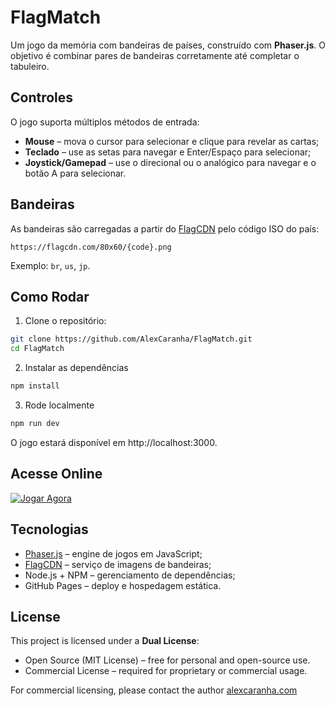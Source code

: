 # FlagMatch

Um jogo da memória com bandeiras de países, construído com **Phaser.js**.
O objetivo é combinar pares de bandeiras corretamente até completar o tabuleiro.

## Controles

O jogo suporta múltiplos métodos de entrada:

- **Mouse** – mova o cursor para selecionar e clique para revelar as cartas;  
- **Teclado** – use as setas para navegar e Enter/Espaço para selecionar;  
- **Joystick/Gamepad** – use o direcional ou o analógico para navegar e o botão A para selecionar.  

## Bandeiras

As bandeiras são carregadas a partir do [FlagCDN](https://flagcdn.com) pelo código ISO do país:
```
https://flagcdn.com/80x60/{code}.png
```

Exemplo: `br`, `us`, `jp`.

## Como Rodar

1. Clone o repositório:

```bash
git clone https://github.com/AlexCaranha/FlagMatch.git
cd FlagMatch
```

2. Instalar as dependências

```bash
npm install
```

3. Rode localmente

```bash
npm run dev
```

O jogo estará disponível em http://localhost:3000.

## Acesse Online

[![Jogar Agora](https://img.shields.io/badge/Jogar-Flag%20Match-blue)](https://alexcaranha.github.io/FlagMatch)

## Tecnologias

- [Phaser.js](https://phaser.io/) – engine de jogos em JavaScript;
- [FlagCDN](https://flagcdn.com/) – serviço de imagens de bandeiras;
- Node.js + NPM – gerenciamento de dependências;
- GitHub Pages – deploy e hospedagem estática.

## License

This project is licensed under a **Dual License**:

- Open Source (MIT License) – free for personal and open-source use.  
- Commercial License – required for proprietary or commercial usage.  

For commercial licensing, please contact the author [alexcaranha.com](alexcaranha.com)
